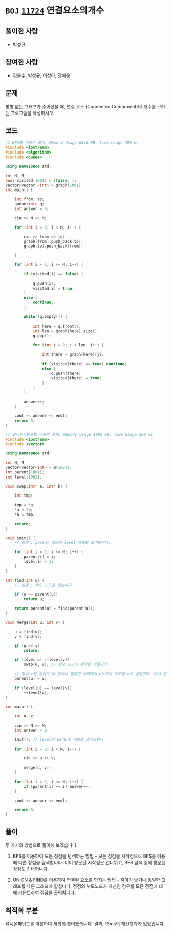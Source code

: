 # `BOJ` [`11724`](https://www.acmicpc.net/problem/11724) 연결요소의개수

## 풀이한 사람

* 박성규



## 참여한 사람

* 김윤수, 박성규, 이상아,  장해웅



## 문제

방향 없는 그래프가 주어졌을 때, 연결 요소 (Connected Component)의 개수를 구하는 프로그램을 작성하시오.


## 코드

```c++
// BFS를 이용한 풀이. Memory Usage 6340 KB, Time Usage 296 ms
#include <iostream>
#include <algorithm>
#include <queue>

using namespace std;

int N, M;
bool visited[1001] = {false, };
vector<vector <int> > graph(1001);
int main() {

    int from, to;
    queue<int> q;
    int answer = 0;

    cin >> N >> M;

    for (int i = 0; i < M; i++) {

        cin >> from >> to;
        graph[from].push_back(to);    
        graph[to].push_back(from);

    }

    for (int i = 1; i <= N; i++) {

        if (visited[i] == false) {
            
            q.push(i);
            visited[i] = true;
        }   
        else {
            continue;
        }

        while(!q.empty()) {
            
            int here = q.front();
            int len = graph[here].size();   
            q.pop();

            for (int j = 0; j < len; j++) {
                
                int there = graph[here][j];

                if (visited[there] == true) continue;
                else {
                    q.push(there);
                    visited[there] = true;
                }
            }
        }   

        answer++;
    }

    cout << answer << endl;
    return 0;
}
```
```c++
// 유니온파인드를 이용한 풀이. Memory Usage 1992 KB, Time Usage 280 ms
#include <iostream>
#include <vector>

using namespace std; 

int N, M;
vector<vector<int> > m(1001);
int parent[1001];
int level[1001];

void swap(int* a, int* b) {

    int tmp;
    
    tmp = *a;
    *a = *b;
    *b = tmp;

    return;
}

void init() {
    // 설명 : parent 배열과 level 배열을 초기화한다.

    for (int i = 1; i <= N; i++) {
        parent[i] = i;
        level[i] = 1;
    }
}

int find(int u) {
    // 설명 : 부모 노드를 찾습니다.

    if (u == parent[u])
        return u;

    return parent[u] = find(parent[u]);
}

void merge(int u, int v) {

    u = find(u);
    v = find(v);

    if (u == v) 
        return;

    if (level[u] > level[v])
        swap(u, v); // 부모 노드의 위치를 바꿉니다

    // 항상 v의 깊이가 더 깊거나 일정한 상태에서 u노드의 부모를 v로 설정한다. 다시 말해, 깊이가 더 긴 그래프에 높이가 낮은 그래프를 합친다.
    parent[u] = v;

    if (level[u] == level[v])
        ++level[v];
}

int main() {

    int u, v;
    
    cin >> N >> M;
    int answer = 0;

    init(); // level과 parent 배열을 초기화한다.
            
    for (int i = 0; i < M; i++) {

        cin >> u >> v;

        merge(u, v);
    }

    for (int i = 1; i <= N; i++) {
        if (parent[i] == i) answer++;
    }

    cout << answer << endl;

    return 0;
}
```


## 풀이

 두 가지의 방법으로 풀이해 보겠습니다.
 
 1. BFS를 이용하여 모든 정점을 탐색하는 방법 - 모든 정점을 시작점으로 BFS를 이용해 다른 정점을 탐색합니다. 이미 방문된 시작점은 건너뛰고, BFS 탐색 중에 방문된 정점도 건너뜁니다. 

 2. UNION & FIND를 이용하여 연결된 요소를 합지는 방법 - 깊이가 낮거나 동일한 그래프를 다른 그래프에 합칩니다. 정점의 부모노드가 자신인 경우를 모든 정점에 대해 카운트하여 정답을 출력합니다.



## 최적화 부분

유니온파인드를 이용하여 새롭게 풀어봤습니다. 결과, 16ms의 개선효과가 있었습니다. 
